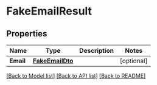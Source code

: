 # FakeEmailResult

## Properties

Name | Type | Description | Notes
------------ | ------------- | ------------- | -------------
**Email** | [**FakeEmailDto**](FakeEmailDto) |  | [optional] 

[[Back to Model list]](../README#documentation-for-models) [[Back to API list]](../README#documentation-for-api-endpoints) [[Back to README]](../README)


